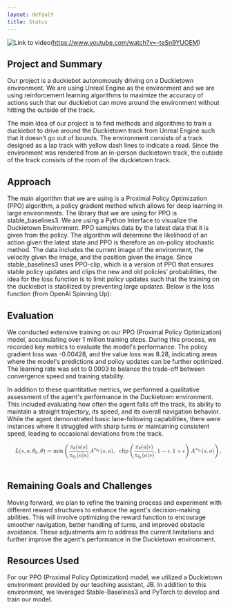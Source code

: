 ```yaml
---
layout: default
title: Status
---
```

![Link to video](https://img.youtube.com/vi/-teSn9YUOEM/0.jpg)(https://www.youtube.com/watch?v=-teSn9YUOEM)

## Project and Summary
Our project is a duckiebot autonomously driving on a Duckietown environment. We are using Unreal Engine as the environment and we are using reinforcement learning algorithms to maximize the accuracy of actions such that our duckiebot can move around the environment without hitting the outside of the track.

The main idea of our project is to find methods and algorithms to train a duckiebot to drive around the Duckietown track from Unreal Engine such that it doesn’t go out of bounds. The environment consists of a track designed as a lap track with yellow dash lines to indicate a road. Since the environment was rendered from an in-person duckietown track, the outside of the track consists of the room of the duckietown track.



## Approach
The main algorithm that we are using is a Proximal Policy Optimization (PPO) algorithm, a policy gradient method which allows for deep learning in large environments. The library that we are using for PPO is stable_baselines3. We are using a Python Interface to visualize the Duckietown Environment. PPO samples data by the latest data that it is given from the policy. The algorithm will determine the likelihood of an action given the latest state and PPO is therefore an on-policy stochastic method. The data includes the current image of the environment, the velocity given the image, and the position given the image.   Since stable_baselines3 uses PPO-clip, which is a version of PPO that ensures stable policy updates and clips the new and old policies’ probabilities, the idea for the loss function is to limit policy updates such that the training on the duckiebot is stabilized by preventing large updates. Below is the loss function (from OpenAI Spinning Up):
## Evaluation
We conducted extensive training on our PPO (Proximal Policy Optimization) model, accumulating over 1 million training steps. During this process, we recorded key metrics to evaluate the model's performance. The policy gradient loss was -0.00428, and the value loss was 8.28, indicating areas where the model's predictions and policy updates can be further optimized. The learning rate was set to 0.0003 to balance the trade-off between convergence speed and training stability.

In addition to these quantitative metrics, we performed a qualitative assessment of the agent's performance in the Duckietown environment. This included evaluating how often the agent falls off the track, its ability to maintain a straight trajectory, its speed, and its overall navigation behavior. While the agent demonstrated basic lane-following capabilities, there were instances where it struggled with sharp turns or maintaining consistent speed, leading to occasional deviations from the track.
![CS175](img/CS175.webp)



## Remaining Goals and Challenges
Moving forward, we plan to refine the training process and experiment with different reward structures to enhance the agent's decision-making abilities. This will involve optimizing the reward function to encourage smoother navigation, better handling of turns, and improved obstacle avoidance. These adjustments aim to address the current limitations and further improve the agent's performance in the Duckietown environment.

## Resources Used

For our PPO (Proximal Policy Optimization) model, we utilized a Duckietown environment provided by our teaching assistant, JB. In addition to this environment, we leveraged Stable-Baselines3 and PyTorch to develop and train our model.
